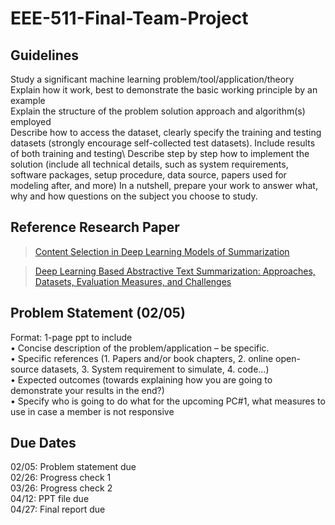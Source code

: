 # EEE-511-Final-Team-Project

## Guidelines 

Study a significant machine learning problem/tool/application/theory \
Explain how it work, best to demonstrate the basic working principle by an example\
Explain the structure of the problem solution approach and algorithm(s) employed\
Describe how to access the dataset, clearly specify the training and testing datasets (strongly encourage self-collected test datasets). Include results of both training and testing\ 
Describe step by step how to implement the solution (include all technical details, such as system requirements, software packages, setup procedure, data source, papers used for modeling after, and more) In a nutshell, prepare your work to answer what, why and how questions on the subject you choose to study. 

## Reference Research Paper 

> [Content Selection in Deep Learning Models of Summarization](https://arxiv.org/pdf/1810.12343v2.pdf)

> [Deep Learning Based Abstractive Text Summarization: Approaches, Datasets, Evaluation Measures, and Challenges](https://www.researchgate.net/publication/343836695_Deep_Learning_Based_Abstractive_Text_Summarization_Approaches_Datasets_Evaluation_Measures_and_Challenges)

## Problem Statement (02/05)

Format: 1-page ppt to include\
• Concise description of the problem/application – be specific.\
• Specific references (1. Papers and/or book chapters, 2. online open-source datasets, 3. System requirement to simulate, 4. code...) \
• Expected outcomes (towards explaining how you are going to demonstrate your results in the end?) \
• Specify who is going to do what for the upcoming PC#1, what measures to use in case a member is not responsive


## Due Dates

02/05: Problem statement due\
02/26: Progress check 1\
03/26: Progress check 2\
04/12: PPT file due\
04/27: Final report due
